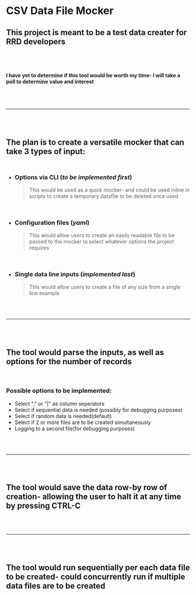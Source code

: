 # CSV Data File Mocker

## This project is meant to be a test data creater for RRD developers
<br><br>

#### I have yet to determine if this tool would be worth my time- I will take a poll to determine value and interest
<br><br>

---

<br><br>

## The plan is to create a versatile mocker that can take 3 types of input:<br><br>

- ### Options via CLI (_to be implemented first_)
  > This would be used as a quick mocker- and could be used inline in scripts to create a temporary datafile to be deleted once used

<br>

- ### Configuration files (_yaml_)
  > This would allow users to create an easily readable file to be passed to the mocker to select whatever options the project requires

<br>

- ### Single data line inputs (_implemented last_)
  > This would allow users to create a file of any size from a single line example

<br><br>

---
<br><br>

## The tool would parse the inputs, as well as options for the number of records
<br>

### Possible options to be implemented:
- Select "," or "|" as column seperators<br>
- Select if sequential data is needed (possibly for debugging purposes)<br>
- Select if random data is needed(default)<br>
- Select if 2 or more files are to be created simultaneously<br>
- Logging to a second file(for debugging purposes)

<br><br>

---

<br><br>

## The tool would save the data row-by row of creation- allowing the user to halt it at any time by pressing CTRL-C

<br><br>

---

<br><br>

## The tool would run sequentially per each data file to be created- could concurrently run if multiple data files are to be created